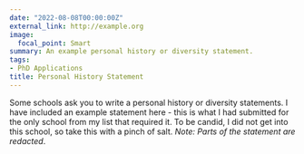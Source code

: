 ```yaml
---
date: "2022-08-08T00:00:00Z"
external_link: http://example.org
image:
  focal_point: Smart
summary: An example personal history or diversity statement.
tags:
- PhD Applications
title: Personal History Statement
---
```


Some schools ask you to write a personal history or diversity statements. I have included an example statement here - this is what I had submitted for the only school from my list that required it. To be candid, I did not get into this school, so take this with a pinch of salt. _Note: Parts of the statement are redacted_.    
